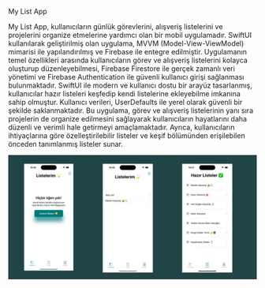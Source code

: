 My List App

My List App, kullanıcıların günlük görevlerini, alışveriş listelerini ve projelerini organize etmelerine yardımcı olan bir mobil uygulamadır. SwiftUI kullanılarak geliştirilmiş olan uygulama, MVVM (Model-View-ViewModel) mimarisi ile yapılandırılmış ve Firebase ile entegre edilmiştir. Uygulamanın temel özellikleri arasında kullanıcıların görev ve alışveriş listelerini kolayca oluşturup düzenleyebilmesi, Firebase Firestore ile gerçek zamanlı veri yönetimi ve Firebase Authentication ile güvenli kullanıcı girişi sağlanması bulunmaktadır. SwiftUI ile modern ve kullanıcı dostu bir arayüz tasarlanmış, kullanıcılar hazır listeleri keşfedip kendi listelerine ekleyebilme imkanına sahip olmuştur. Kullanıcı verileri, UserDefaults ile yerel olarak güvenli bir şekilde saklanmaktadır. Bu uygulama, görev ve alışveriş listelerinin yanı sıra projelerin de organize edilmesini sağlayarak kullanıcıların hayatlarını daha düzenli ve verimli hale getirmeyi amaçlamaktadır. Ayrıca, kullanıcıların ihtiyaçlarına göre özelleştirilebilir listeler ve keşif bölümünden erişilebilen önceden tanımlanmış listeler sunar. 

![My List Banner](My%20List/Others/Assets.xcassets/mylistbanner.imageset/mylistbanner.png)
